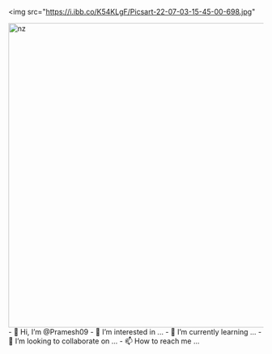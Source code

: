 <img src="https://i.ibb.co/K54KLgF/Picsart-22-07-03-15-45-00-698.jpg"

<img src="https://i.ibb.co/6tCrPD6/image-downloader-1654443961039.gif" alt="nz" width="600"/>
- 👋 Hi, I’m @Pramesh09
- 👀 I’m interested in ...
- 🌱 I’m currently learning ...
- 💞️ I’m looking to collaborate on ...
- 📫 How to reach me ...

<!---
Pramesh09/Pramesh09 is a ✨ special ✨ repository because its `README.md` (this file) appears on your GitHub profile.
You can click the Preview link to take a look at your changes.
--->

